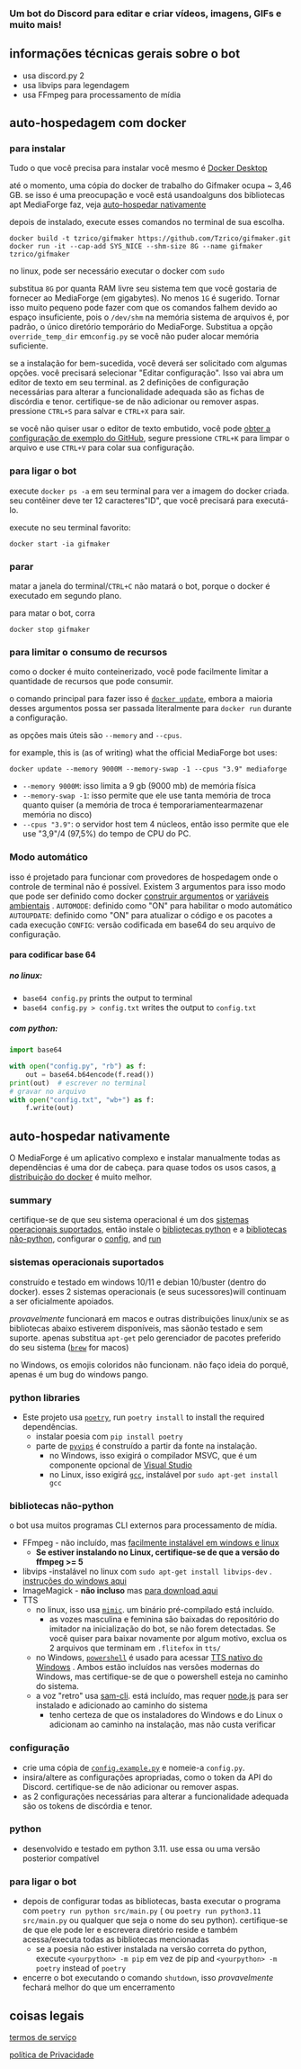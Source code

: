 ### Um bot do Discord para editar e criar vídeos, imagens, GIFs e muito mais!

## informações técnicas gerais sobre o bot

- usa discord.py 2
- usa libvips para legendagem
- usa FFmpeg para processamento de mídia

## auto-hospedagem com docker

### para instalar

Tudo o que você precisa para instalar você mesmo é [Docker Desktop](https://docs.docker.com/get-docker/)

até o momento, uma cópia do docker de trabalho do Gifmaker ocupa ~ 3,46 GB. se isso é uma preocupação e você está usandoalguns dos
bibliotecas apt MediaForge faz, veja [auto-hospedar nativamente](#to-self-host-natively)

depois de instalado, execute esses comandos no terminal de sua escolha.

```shell
docker build -t tzrico/gifmaker https://github.com/Tzrico/gifmaker.git
docker run -it --cap-add SYS_NICE --shm-size 8G --name gifmaker tzrico/gifmaker
```

no linux, pode ser necessário executar o docker com `sudo`

substitua `8G` por quanta RAM livre seu sistema tem que você gostaria de fornecer ao MediaForge (em gigabytes). No menos `1G`
é sugerido. Tornar isso muito pequeno pode fazer com que os comandos falhem devido ao espaço insuficiente, pois o `/dev/shm` na memória
sistema de arquivos é, por padrão, o único diretório temporário do MediaForge. Substitua a opção `override_temp_dir` em`config.py`
se você não puder alocar memória suficiente.

se a instalação for bem-sucedida, você deverá ser solicitado com algumas opções. você precisará selecionar "Editar configuração". Isso vai
abra um editor de texto em seu terminal. as 2 definições de configuração necessárias para alterar a funcionalidade adequada são as
fichas de discórdia e tenor. certifique-se de não adicionar ou remover aspas. pressione `CTRL+S` para salvar e `CTRL+X` para sair.

se você não quiser usar o editor de texto embutido, você pode [obter a configuração de exemplo do GitHub](config.example.py), segure
pressione `CTRL+K` para limpar o arquivo e use `CTRL+V` para colar sua configuração.

### para ligar o bot

execute `docker ps -a` em seu terminal para ver a imagem do docker criada. seu contêiner deve ter 12 caracteres"ID",
que você precisará para executá-lo.

execute no seu terminal favorito:

```shell
docker start -ia gifmaker
```

### parar

matar a janela do terminal/`CTRL+C` não matará o bot, porque o docker é executado em segundo plano.

para matar o bot, corra

```shell
docker stop gifmaker
```

### para limitar o consumo de recursos

como o docker é muito conteinerizado, você pode facilmente limitar a quantidade de recursos que pode consumir.

o comando principal para fazer isso é [`docker update`](https://docs.docker.com/engine/reference/commandline/update/#usage),
embora a maioria desses argumentos possa ser passada literalmente para `docker run` durante a configuração.

as opções mais úteis são `--memory` and `--cpus`.

for example, this is (as of writing) what the official MediaForge bot uses:

```shell
docker update --memory 9000M --memory-swap -1 --cpus "3.9" mediaforge
```

- `--memory 9000M`: isso limita a 9 gb (9000 mb) de memória física
- `--memory-swap -1`: isso permite que ele use tanta memória de troca quanto quiser (a memória de troca é temporariamentearmazenar memória
  no disco)
- `--cpus "3.9"`: o servidor host tem 4 núcleos, então isso permite que ele use "3,9"/4 (97,5%) do tempo de CPU do PC.

### Modo automático

isso é projetado para funcionar com provedores de hospedagem onde o controle de terminal não é possível. Existem 3 argumentos para isso
modo que pode ser definido como
docker [construir argumentos](https://docs.docker.com/engine/reference/commandline/build/#set-build-time-variables---build-arg)
or [variáveis ​​ambientais](https://docs.docker.com/engine/reference/commandline/run/#set-environment-variables--e---env---env-file)
.
`AUTOMODE`: definido como "ON" para habilitar o modo automático
`AUTOUPDATE`: definido como "ON" para atualizar o código e os pacotes a cada execução
`CONFIG`: versão codificada em base64 do seu arquivo de configuração.

#### para codificar base 64

##### no linux:

- `base64 config.py` prints the output to terminal
- `base64 config.py > config.txt` writes the output to `config.txt`

##### com python:

```python
import base64

with open("config.py", "rb") as f:
    out = base64.b64encode(f.read())
print(out)  # escrever no terminal
# gravar no arquivo
with open("config.txt", "wb+") as f:
    f.write(out)
```

## auto-hospedar nativamente

O MediaForge é um aplicativo complexo e instalar manualmente todas as dependências é uma dor de cabeça. para quase todos os usos
casos, [a distribuição do docker](#self-host-with-docker) é muito melhor.

### summary

certifique-se de que seu sistema operacional é um dos [sistemas operacionais suportados](#supported-oses), então instale o [bibliotecas python](#python-libraries)
e a [bibliotecas não-python](#non-python-libraries), configurar o [config](#config), and [run](#to-run)

### sistemas operacionais suportados

construído e testado em windows 10/11 e debian 10/buster (dentro do docker). esses 2 sistemas operacionais (e seus sucessores)will
continuam a ser oficialmente apoiados.

_provavelmente_ funcionará em macos e outras distribuições linux/unix se as bibliotecas abaixo estiverem disponíveis, mas sãonão testado e
sem suporte. apenas substitua `apt-get` pelo gerenciador de pacotes preferido do seu sistema ([`brew`](https://brew.sh/) for macos)

no Windows, os emojis coloridos não funcionam. não faço ideia do porquê, apenas é um bug do windows pango.

### python libraries

- Este projeto usa [`poetry`](https://python-poetry.org/), run `poetry install` to install the required dependências.
    - instalar poesia com `pip install poetry`
    - parte de [`pyvips`](https://pypi.org/project/pyvips/) é construído a partir da fonte na instalação.
        - no Windows, isso exigirá o compilador MSVC, que é um componente opcional
          de [Visual Studio](https://visualstudio.microsoft.com/downloads/)
        - no Linux, isso exigirá [`gcc`](https://packages.ubuntu.com/bionic/gcc), instalável
          por `sudo apt-get install gcc`

### bibliotecas não-python

o bot usa muitos programas CLI externos para processamento de mídia.

- FFmpeg - não incluído, mas [facilmente instalável em windows e linux](https://ffmpeg.org/download.html)
    - **Se estiver instalando no Linux, certifique-se de que a versão do ffmpeg >= 5**
- libvips -instalável no linux com `sudo apt-get install libvips-dev`
  . [instruções do windows aqui](https://www.libvips.org/install.html#installing-the-windows-binary)
- ImageMagick - **não incluso** mas [para download aqui](https://imagemagick.org/script/download.php)
- TTS
    - no linux, isso usa [`mimic`](https://github.com/MycroftAI/mimic1). um binário pré-compilado está incluído.
        - as vozes masculina e feminina são baixadas do repositório do imitador na inicialização do bot, se não forem detectadas. Se você quiser
          para baixar novamente por algum motivo, exclua os 2 arquivos que terminam em `.flitefox` in `tts/`
    - no Windows, [`powershell`](https://aka.ms/powershell) é usado para
      acessar [TTS nativo do Windows](https://docs.microsoft.com/en-us/uwp/api/windows.media.speechsynthesis.speechsynthesizer)
      . Ambos estão incluídos nas versões modernas do Windows, mas certifique-se de que o powershell esteja no caminho do sistema.
    - a voz "retro" usa [sam-cli](https://github.com/HexCodeFFF/sam-cli). está incluído, mas
      requer [node.js](https://nodejs.org/) para ser instalado e adicionado ao caminho do sistema
        - tenho certeza de que os instaladores do Windows e do Linux o adicionam ao caminho na instalação, mas não custa verificar

### configuração

- crie uma cópia de [`config.example.py`](config.example.py) e nomeie-a `config.py`.
- insira/altere as configurações apropriadas, como o token da API do Discord. certifique-se de não adicionar ou remover aspas.
- as 2 configurações necessárias para alterar a funcionalidade adequada são os tokens de discórdia e tenor.

### python

- desenvolvido e testado em python 3.11. use essa ou uma versão posterior compatível

### para ligar o bot

- depois de configurar todas as bibliotecas, basta executar o programa com `poetry run python src/main.py` (
  ou `poetry run python3.11 src/main.py` ou qualquer que seja o nome do seu python). certifique-se de que ele pode ler e escrevera
  diretório
  reside e também acessa/executa todas as bibliotecas mencionadas
    - se a poesia não estiver instalada na versão correta do python, execute `<yourpython> -m pip` em vez de pip
      and `<yourpython> -m poetry` instead of `poetry`
- encerre o bot executando o comando `shutdown`, isso _provavelmente_ fechará melhor do que um encerramento

## coisas legais

[termos de serviço](media/external/terms_of_service.md)

[política de Privacidade](media/external/privacy_policy.md)